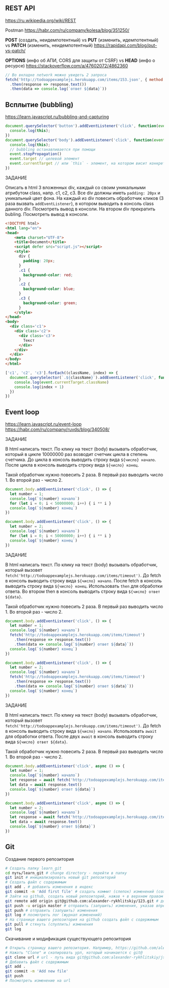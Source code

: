 ## REST API
https://ru.wikipedia.org/wiki/REST

Postman https://habr.com/ru/company/kolesa/blog/351250/

**POST** (создать, неидемпотентный) vs **PUT** (изменить, идемпотентный) vs **PATCH** (изменить, неидемпотентный) https://rapidapi.com/blog/put-vs-patch/

**OPTIONS** (инфо об АПИ, CORS для защиты от CSRF) vs **HEAD** (инфо о ресурсе) https://stackoverflow.com/a/47602072/4862360
```js
// Во вкладке network можно увидеть 2 запроса
fetch('http://todoappexamplejs.herokuapp.com/items/153.json', { method: 'PUT'})
  .then(response => response.text())
  .then(data => console.log(`ответ ${data}`))
```

## Всплытие (bubbling)
https://learn.javascript.ru/bubbling-and-capturing
```js
document.querySelector('button').addEventListener('click', function(event) {
  console.log(this);
})
document.querySelector('body').addEventListener('click', function(event) {
  console.log(this);
  // bubbling останавливается при помощи
  event.stopPropagation()
  event.target // целевой элемент
  event.currentTarget // или `this` - элемент, на котором висит конкретный обработчик
})
```
ЗАДАНИЕ

Описать в html 3 вложенных div, каждый со своим уникальными атрибутом class, напр. c1, c2, c3.
Все div должны иметь `padding: 20px` и уникальный цвет фона.
На каждый из div повесить обработчик кликов (3 раза вызвать `addEventListener`), в котором выводить в консоль class данного div.
Посмотреть вывод в консоли.
На втором div прекратить bubling.
Посмотреть вывод в консоли.

```html
<!DOCTYPE html>
<html lang="en">
<head>
    <meta charset="UTF-8">
    <title>Document</title>
    <script defer src="script.js"></script>
    <style>
      div {
        padding: 20px;
      }
      .c1 {
        background-color: red;
      }
      .c2 {
        background-color: blue;
      }
      .c3 {
        background-color: green;
      }
    </style>
</head>
<body>
  <div class='c1'>
    <div class='c2'>
      <div class='c3'>
        Текст
      </div>
    </div>
  </div>
</body>
</html>
```

```js
['c1', 'c2', 'c3'].forEach((className, index) => {
  document.querySelector(`.${className}`).addEventListener('click', function(event) {
    console.log(event.currentTarget.className)
    console.log(index + 1)
  })
})
```

## Event loop
https://learn.javascript.ru/event-loop \
https://habr.com/ru/company/ruvds/blog/340508/

ЗАДАНИЕ

В html написать текст. По клику на текст (body) вызывать обработчик, который в цикле 10000000 раз возводит счетчик цикла в степень счетчика.
До цикла в консоль выводить строку вида `${число} начало`.
После цикла в консоль выводить строку вида `${число} конец`.

Такой обработчик нужно повесить 2 раза. В первый раз выводить число 1. Во второй раз - число 2.

```js
document.body.addEventListener('click', () => {
  let number = 1;
  console.log(`${number} начало`)
  for (let i = 0; i < 50000000; i++) { i ** i }
  console.log(`${number} конец`)
})

document.body.addEventListener('click', () => {
  let number = 2;
  console.log(`${number} начало`)
  for (let i = 0; i < 50000000; i++) { i ** i }
  console.log(`${number} конец`)
})
```

ЗАДАНИЕ

В html написать текст. По клику на текст (body) вызывать обработчик, который вызовет `fetch('http://todoappexamplejs.herokuapp.com/items/timeout')`.
До fetch в консоль выводить строку вида `${число} начало`.
После fetch в консоль выводить строку вида `${число} конец`.
Использовать `then` для обработки ответа. Во втором then в консоль выводить строку вида `${число} ответ ${data}`.

Такой обработчик нужно повесить 2 раза. В первый раз выводить число 1. Во второй раз - число 2.

```js
document.body.addEventListener('click', () => {
  let number = 1;
  console.log(`${number} начало`)
  fetch('http://todoappexamplejs.herokuapp.com/items/timeout')
    .then(response => response.text())
    .then(data => console.log(`${number} ответ ${data}`))
  console.log(`${number} конец`)
})

document.body.addEventListener('click', () => {
  let number = 2;
  console.log(`${number} начало`)
  fetch('http://todoappexamplejs.herokuapp.com/items/timeout')
    .then(response => response.text())
    .then(data => console.log(`${number} ответ ${data}`))
  console.log(`${number} конец`)
})
```

ЗАДАНИЕ

В html написать текст. По клику на текст (body) вызывать обработчик, который вызовет `fetch('http://todoappexamplejs.herokuapp.com/items/timeout')`.
До fetch в консоль выводить строку вида `${число} начало`.
Использовать `await` для обработки ответа.
После двух `await` в консоль выводить строку вида `${число} ответ ${data}`.

Такой обработчик нужно повесить 2 раза. В первый раз выводить число 1. Во второй раз - число 2.

```js
document.body.addEventListener('click', async () => {
  let number = 1;
  console.log(`${number} начало`)
  let response = await fetch('http://todoappexamplejs.herokuapp.com/items/timeout')
  let data = await response.text()
  console.log(`${number} ответ ${data}`)
})

document.body.addEventListener('click', async () => {
  let number = 2;
  console.log(`${number} начало`)
  let response = await fetch('http://todoappexamplejs.herokuapp.com/items/timeout')
  let data = await response.text()
  console.log(`${number} ответ ${data}`)
})
```

## Git
Создание первого репозитория
```bash
# Создать папку learn_git
cd путь/learn_git # change directory - перейти в папку
git init # инициализировать новый git репозиторий
# Создать файл с содержимым
git add . # добавить изменения в индекс
git commit -m 'Add first file' # создать коммит (слепок) изменений (сохранить изменения)
# Зайти на github, создать новый репозиторий, нажав + в верхнем правом углу
git remote add origin git@github.com:alexander-rykhlitskiy/123.git # добавить remote (удаленный репозиторий) к локальному репозиторию. Дать ему имя origin
git push -u origin master # отправить (запушить) изменения, указав впредь для этого использовать ветку master
git push # отправить (запушить) изменения
git log # посмотреть лог (журнал изменений)
# На странице вашего репозитория на github создать файл с содержимым
git pull # стянуть (спуллить) изменения
git log
```

Скачивание и модификация существующего репозитория
```bash
# Открыть страницу вашего репозитория. Например, https://github.com/alexander-rykhlitskiy/js_courses
# Нажать "Clone" и скопировать урл, который начинается с git@
git clone url # url - путь вида git@github.com:alexander-rykhlitskiy/js_courses.git, к которому у вас есть доступ
# Добавить файл с содержимым
git add .
git commit -m 'Add new file'
git push
# Посмотреть изменение на url
```
